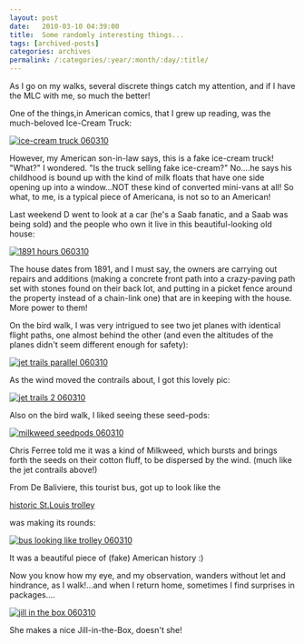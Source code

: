 ```yaml
---
layout: post
date:	2010-03-10 04:39:00
title:  Some randomly interesting things...
tags: [archived-posts]
categories: archives
permalink: /:categories/:year/:month/:day/:title/
---
```

As I go on my walks, several discrete things catch my attention, and if I have the MLC with me, so much the better!

<lj-cut text="everyday stuff">

One of the things,in American comics, that  I grew up reading,  was the much-beloved Ice-Cream Truck:

<a href="http://s967.photobucket.com/albums/ae160/pedoral/?action=view&current=IMG_2387.jpg" target="_blank"><img src="http://i967.photobucket.com/albums/ae160/pedoral/IMG_2387.jpg" border="0" alt="ice-cream truck 060310"></a>

However, my American son-in-law says, this is a fake ice-cream truck! "What?" I wondered. "Is the truck selling fake ice-cream?" No....he says his childhood is bound up with the kind of milk floats that have one side opening up into a window...NOT these kind of converted mini-vans at all! So what, to me, is a typical piece of Americana, is not so to an American!

Last weekend D went to look at a car (he's a Saab fanatic, and a Saab was being sold) and the people who own it live in this beautiful-looking old house:


<a href="http://s967.photobucket.com/albums/ae160/pedoral/?action=view&current=IMG_2374.jpg" target="_blank"><img src="http://i967.photobucket.com/albums/ae160/pedoral/IMG_2374.jpg" border="0" alt="1891 hours 060310"></a>


The house dates from 1891, and I must say, the owners are carrying out repairs and additions (making a concrete front path into a crazy-paving path set with stones found on their back lot, and putting in a picket fence around the property instead of a chain-link one) that are in keeping with the house. More power to them!

On the bird walk, I was very intrigued to see two jet planes with identical flight paths, one almost behind the other (and even the altitudes of the planes didn't seem different enough for safety):


<a href="http://s967.photobucket.com/albums/ae160/pedoral/?action=view&current=IMG_2353.jpg" target="_blank"><img src="http://i967.photobucket.com/albums/ae160/pedoral/IMG_2353.jpg" border="0" alt="jet trails parallel 060310"></a>

 As the wind moved the contrails about, I got this lovely pic:



<a href="http://s967.photobucket.com/albums/ae160/pedoral/?action=view&current=IMG_2356.jpg" target="_blank"><img src="http://i967.photobucket.com/albums/ae160/pedoral/IMG_2356.jpg" border="0" alt="jet trails 2 060310"></a>

Also on the bird walk, I liked seeing these seed-pods:


<a href="http://s967.photobucket.com/albums/ae160/pedoral/?action=view&current=IMG_2328.jpg" target="_blank"><img src="http://i967.photobucket.com/albums/ae160/pedoral/IMG_2328.jpg" border="0" alt="milkweed seedpods 060310"></a>

Chris Ferree told me it was a kind of Milkweed, which bursts and brings forth the seeds on their cotton fluff, to be dispersed by the wind. (much like the jet contrails above!)

From De Baliviere, this tourist bus, got up to look like the 

<a href="http://www.slpl.org/slpl/interests/article240137355.asp"> historic St.Louis trolley </a>

was making its rounds:


<a href="http://s967.photobucket.com/albums/ae160/pedoral/?action=view&current=IMG_2389.jpg" target="_blank"><img src="http://i967.photobucket.com/albums/ae160/pedoral/IMG_2389.jpg" border="0" alt="bus looking like trolley 060310"></a>

It was a beautiful piece of (fake) American history :)

</lj-cut>

Now you know how my eye, and my observation, wanders without let and hindrance, as I walk!...and when I return home, sometimes I find surprises in packages....

<a href="http://s967.photobucket.com/albums/ae160/pedoral/?action=view&current=IMG_2313.jpg" target="_blank"><img src="http://i967.photobucket.com/albums/ae160/pedoral/IMG_2313.jpg" border="0" alt="jill in the box 060310"></a>


She makes a nice Jill-in-the-Box, doesn't she!
